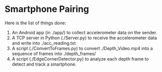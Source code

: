 # Smartphone Pairing
Here is the list of things done:
1. An Android app (in ./app/) to collect accelerometer data on the sender.
2. A TCP server in Python (./Server.py) to receive the accelerometer data and write into ./acc_reading.txt
3. A script (./ConvertToFrames.py) to convert ./Depth_Video.mp4 into a sequence of frames into ./depth_frames/
4. A script (./EdgeCornerDetector.py) to analyze each depth frame to detect and track a smartphone.
